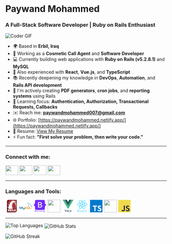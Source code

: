 <h1 align="left">Paywand Mohammed</h1>
<h3 align="left">A Full-Stack Software Developer | Ruby on Rails Enthusiast</h3>
<img alt="Coder GIF" height="250" width="350" src="https://cdn.dribbble.com/users/730703/screenshots/6581243/avento.gif" />

- 🌍 Based in **Erbil, Iraq**  
- 💼 Working as a **Cosmetic Call Agent** and **Software Developer**  
- 💻 Currently building web applications with **Ruby on Rails (v5.2.8.1)** and **MySQL**  
- 🔧 Also experienced with **React**, **Vue.js**, and **TypeScript**  
- 📚 Recently deepening my knowledge in **DevOps**, **Automation**, and **Rails API development**  
- 📑 I'm actively creating **PDF generators**, **cron jobs**, and **reporting systems** using Rails  
- 🎯 Learning focus: **Authentication, Authorization, Transactional Requests, Callbacks**  
- ✉️ Reach me: **paywandmohammed007@gmail.com**  
- 🌐 Portfolio: [https://paywandmohammed.netlify.app/](https://paywandmohammed.netlify.app/)  
- 📝 Resume: [View My Resume](https://www.canva.com/design/DAGBujMPRYQ/zP12-6Pj6s942B-rVspu0w/edit?utm_content=DAGBujMPRYQ&utm_campaign=designshare&utm_medium=link2&utm_source=sharebutton)  
- ⚡ Fun fact: **"First solve your problem, then write your code."**

---

<h3 align="left">Connect with me:</h3>
<p align="left">
  <a href="https://twitter.com/paywandmohammed" target="blank"><img src="https://raw.githubusercontent.com/rahuldkjain/github-profile-readme-generator/master/src/images/icons/Social/twitter.svg" height="30" width="40" /></a>
  <a href="https://linkedin.com/in/paywand mohammed" target="blank"><img src="https://raw.githubusercontent.com/rahuldkjain/github-profile-readme-generator/master/src/images/icons/Social/linked-in-alt.svg" height="30" width="40" /></a>
  <a href="https://fb.com/paywand m hussein" target="blank"><img src="https://raw.githubusercontent.com/rahuldkjain/github-profile-readme-generator/master/src/images/icons/Social/facebook.svg" height="30" width="40" /></a>
  <a href="https://instagram.com/paywand.muhammed" target="blank"><img src="https://raw.githubusercontent.com/rahuldkjain/github-profile-readme-generator/master/src/images/icons/Social/instagram.svg" height="30" width="40" /></a>
</p>

---

<h3 align="left">Languages and Tools:</h3>
<p align="left">
  <a href="https://rubyonrails.org" target="_blank"><img src="https://raw.githubusercontent.com/devicons/devicon/master/icons/rails/rails-original-wordmark.svg" alt="rails" width="40" height="40"/></a>
  <a href="https://www.mysql.com/" target="_blank"><img src="https://raw.githubusercontent.com/devicons/devicon/master/icons/mysql/mysql-original-wordmark.svg" alt="mysql" width="40" height="40"/></a>
  <a href="https://getbootstrap.com" target="_blank"><img src="https://raw.githubusercontent.com/devicons/devicon/master/icons/bootstrap/bootstrap-plain-wordmark.svg" width="40" height="40"/></a>
  <a href="https://tailwindcss.com/" target="_blank"><img src="https://www.vectorlogo.zone/logos/tailwindcss/tailwindcss-icon.svg" width="40" height="40"/></a>
  <a href="https://vuejs.org/" target="_blank"><img src="https://raw.githubusercontent.com/devicons/devicon/master/icons/vuejs/vuejs-original-wordmark.svg" width="40" height="40"/></a>
  <a href="https://reactjs.org/" target="_blank"><img src="https://raw.githubusercontent.com/devicons/devicon/master/icons/react/react-original-wordmark.svg" width="40" height="40"/></a>
  <a href="https://www.typescriptlang.org/" target="_blank"><img src="https://raw.githubusercontent.com/devicons/devicon/master/icons/typescript/typescript-original.svg" width="40" height="40"/></a>
  <a href="https://git-scm.com/" target="_blank"><img src="https://www.vectorlogo.zone/logos/git-scm/git-scm-icon.svg" width="40" height="40"/></a>
  <a href="https://developer.mozilla.org/en-US/docs/Web/JavaScript" target="_blank"><img src="https://raw.githubusercontent.com/devicons/devicon/master/icons/javascript/javascript-original.svg" width="40" height="40"/></a>
</p>

---

<p><img align="left" src="https://github-readme-stats.vercel.app/api/top-langs?username=paywand007&show_icons=true&locale=en&layout=compact" alt="Top Languages" /></p>
<p>&nbsp;<img align="center" src="https://github-readme-stats.vercel.app/api?username=paywand007&show_icons=true&locale=en" alt="GitHub Stats" /></p>
<p><img align="center" src="https://github-readme-streak-stats.herokuapp.com/?user=paywand007&" alt="GitHub Streak" /></p>
